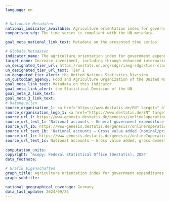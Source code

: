 ```yaml
---
language: en
    

# Nationale Metadaten    
national_indicator_available: Agriculture orientation index for government expenditures    
comparison_sdg: The time series is compliant with the UN metadata.    

goal_meta_national_link_text: Metadata on the presented time series    

# Globale Metadaten    
indicator_name: The agriculture orientation index for government expenditures    
target_name: Increase investment, including through enhanced international cooperation, in rural infrastructure, agricultural research and extension services, technology development and plant and livestock gene banks in order to enhance agricultural productive capacity in developing countries, in particular least developed countries    
un_designated_tier_url: https://unstats.un.org/sdgs/iaeg-sdgs/tier-classification/    
un_designated_tier_url_text: Tier I    
un_desgnated_tier_alert: the United Nations Statistics Division    
un_custodian_agency: Food and Agriculture Organization of the United Nations (FAO)    
goal_meta_link_text: Metadata on this indicator    
goal_meta_link_alert: the Statistical Devision of the UN    
goal_meta_2_link_text:     
goal_meta_3_link_text:         
# Datenquellen
source_organisation_1: <a href="https://www.destatis.de/EN" target="_blank" title="Click here to go to the website of the organisation Federal Statistical Office (Destatis)."> Federal Statistical Office (Destatis) </a>
source_organisation_logo_1: <a href="https://www.destatis.de/EN" target="_blank"><img src="https://sdg-indikatoren.de/public/OrgImgEn/destatis.png" alt="Logo destatis" style="height:60px; width:148px"/></a>
source_url_1: https://www-genesis.destatis.de/genesis//online?operation=table&code=81000-0413&bypass=true&language=en
source_url_text_1: 'National accounts – General government expenditure: functions of government (COFOG) – GENESIS online 81000-0413'
source_url_1b: https://www-genesis.destatis.de/genesis//online?operation=table&code=81000-0013&bypass=true&language=en
source_url_text_1b: 'National accounts – Gross value added (nominal/price-adjusted): industries – GENESIS online 81000-0013'
source_url_1c: https://www-genesis.destatis.de/genesis//online?operation=table&code=81000-0001&bypass=true&language=en
source_url_text_1c: National accounts – Gross value added, gross domestic product (nominal/price-adjusted) – GENESIS online 81000-0001
    
computation_units:     
copyright: '&copy; Federal Statistical Office (Destatis), 2024'    
data_footnote:     

# Grafik Eigenschaften    
graph_title: Agriculture orientation index for government expenditures
graph_subtitle:     

national_geographical_coverage: Germany    
data_last_update: 2024/09/26    
---
```


<span></span>